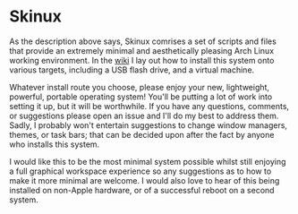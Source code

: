 # Skinux

As the description above says, Skinux comrises a set of scripts and files that provide an extremely minimal and aesthetically pleasing Arch Linux working environment. In the [wiki](https://github.com/zigguratt/skinux/wiki) I lay out how to install this system onto various targets, including a USB flash drive, and a virtual machine.

Whatever install route you choose, please enjoy your new, lightweight, powerful, portable operating system! You'll be putting a lot of work into setting it up, but it will be worthwhile. If you have any questions, comments, or suggestions please open an issue and I'll do my best to address them. Sadly, I probably won't entertain suggestions to change window managers, themes, or task bars; that can be decided upon after the fact by anyone who installs this system.

I would like this to be the most minimal system possible whilst still enjoying a full graphical workspace experience so any suggestions as to how to make it more minimal are welcome. I would also love to hear of this being installed on non-Apple hardware, or of a successful reboot on a second system.
